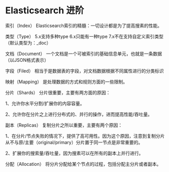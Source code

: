 # Elasticsearch 进阶

索引（Index）
Elasticsearch索引的精髓：一切设计都是为了提高搜素的性能。

类型（Type）
5.x支持多种type 6.x只能有一种type 7.x不在支持自定义索引类型（默认类型为：_doc）

文档（Document）
一个文档是一个可被索引的基础信息单元，也就是一条数据（以JSON格式表示）

字段（Filed）
相当于是数据表的字段，对文档数据根据不同属性进行的分类标识

映射（Mapping）
是处理数据的方式和规则方面的一些限制。

分片（Shards）
分片很重要，主要有两方面的原因：

1、允许你水平分割/扩展你的内容容量。

2、允许你在分片之上进行分布式的、并行的操作，进而提高性能/吞吐量。

副本（Replicas）
复制分片之所以重要，主要有两个原因：

1、在分片/节点失败的情况下，提供了高可用性。因为这个原因，注意到复制分片从不与原/主要（original/primary）分片置于同一节点是非常重要的。

2、扩展你的搜索量/吞吐量，因为搜素可以在所有的副本上并行进行。

分配（Allocation）
将分片分配给某个节点的过程，包括分配主分片或者副本。